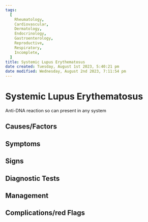 ```yaml
---
tags:
  [
    Rheumatology,
    Cardiovascular,
    Dermatology,
    Endocrinology,
    Gastroenterology,
    Reproductive,
    Respiratory,
    Incomplete,
  ]
title: Systemic Lupus Erythematosus
date created: Tuesday, August 1st 2023, 5:40:21 pm
date modified: Wednesday, August 2nd 2023, 7:11:54 pm
---
```




# Systemic Lupus Erythematosus

Anti-DNA reaction so can present in any system

## Causes/Factors

## Symptoms

## Signs

## Diagnostic Tests

## Management

## Complications/red Flags
